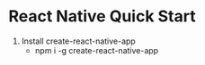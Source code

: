 React Native Quick Start
========================


1. Install create-react-native-app
   - npm i -g create-react-native-app
